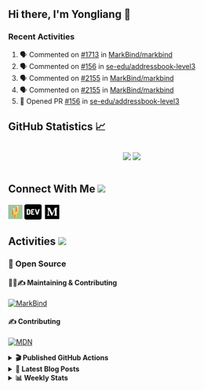 ## Hi there, I'm Yongliang 👋

### Recent Activities

<!--START_SECTION:activity-->
1. 🗣 Commented on [#1713](https://github.com/MarkBind/markbind/issues/1713) in [MarkBind/markbind](https://github.com/MarkBind/markbind)
2. 🗣 Commented on [#156](https://github.com/se-edu/addressbook-level3/issues/156) in [se-edu/addressbook-level3](https://github.com/se-edu/addressbook-level3)
3. 🗣 Commented on [#2155](https://github.com/MarkBind/markbind/issues/2155) in [MarkBind/markbind](https://github.com/MarkBind/markbind)
4. 🗣 Commented on [#2155](https://github.com/MarkBind/markbind/issues/2155) in [MarkBind/markbind](https://github.com/MarkBind/markbind)
5. 💪 Opened PR [#156](https://github.com/se-edu/addressbook-level3/pull/156) in [se-edu/addressbook-level3](https://github.com/se-edu/addressbook-level3)
<!--END_SECTION:activity-->

## GitHub Statistics :chart_with_upwards_trend:
<div align="center">
<div style="display: flex; align-items: center; justify-content: center;">

[![](https://github-readme-stats-tlylt.vercel.app/api?username=tlylt&show_icons=true&theme=tokyonight&hide_border=true&locale=en)](https://github.com/tlylt)
[![](https://github-readme-streak-stats.herokuapp.com/?user=tlylt&theme=tokyonight&hide_border=true)](https://github.com/tlylt)
</div>
</div>

## Connect With Me <img src="https://media.giphy.com/media/2wh5K5yE3ulp3xgYcG/giphy-downsized.gif" width="30">

<a href="https://www.yongliangliu.com/" target="_blank"><img align="center" src="static/site-icon.png" alt="yongliangliu.com" height="29" width="29" /></a>
<a href="https://dev.to/tlylt" target="_blank"><img align="center" src="static/dev-badge.svg" alt="dev.to/tlylt" height="35" width="35" /></a>
<a href="https://tlylt.medium.com" target="_blank"><img align="center" src="static/medium.png" alt="tlylt.medium.com" height="35" width="35" /></a>

## Activities <img src="https://media.giphy.com/media/WUlplcMpOCEmTGBtBW/giphy.gif" width="30">

### 🔭 Open Source

#### 👷‍♂️✍️ Maintaining & Contributing
[![MarkBind](https://github-readme-stats-tlylt.vercel.app/api/pin/?username=markbind&repo=markbind)](https://github.com/MarkBind/markbind)

#### ✍️ Contributing
[![MDN](https://github-readme-stats-tlylt.vercel.app/api/pin/?username=mdn&repo=content)](https://github.com/mdn/content)

<details>
<summary> <b>🎬 Published GitHub Actions </b> </summary>

[![install-graphviz](https://github-readme-stats-tlylt.vercel.app/api/pin/?username=tlylt&repo=install-graphviz)](https://github.com/tlylt/install-graphviz)

[![reposense-action](https://github-readme-stats-tlylt.vercel.app/api/pin/?username=tlylt&repo=reposense-action)](https://github.com/tlylt/reposense-action)

[![markbin-action](https://github-readme-stats-tlylt.vercel.app/api/pin/?username=markbind&repo=markbind-action)](https://github.com/MarkBind/markbind-action)

</details>

<details>
<summary> <b>📕 Latest Blog Posts</b> </summary>

<!-- BLOG-POST-LIST:START -->
- [Creating a regex-based Markdown parser in TypeScript](https://www.yongliangliu.com/blog/rmark/)
- [Create VSCode Snippets for Markdown Blog Workflows](https://www.yongliangliu.com/blog/vscode-snippets/)
- [Brag Doc 2023](https://www.yongliangliu.com/blog/brag-doc-2023/)
- [My Journey into Open Source](https://www.yongliangliu.com/blog/my-journey-into-open-source/)
- [Resources for Orbital CP2106 Independent Software Development Project](https://www.yongliangliu.com/blog/orbital-prep/)
<!-- BLOG-POST-LIST:END -->

</details>

<details>
<summary> <b>📊 Weekly Stats</b> </summary>

<!--START_SECTION:waka-->
![Code Time](http://img.shields.io/badge/Code%20Time-789%20hrs%2011%20mins-blue)

**🐱 My GitHub Data** 

> 🏆 471 Contributions in the Year 2023
 > 
> 📦 432.4 kB Used in GitHub's Storage 
 > 
> 🚫 Not Opted to Hire
 > 
> 📜 157 Public Repositories 
 > 
> 🔑 27 Private Repositories  
 > 
**I'm an Early 🐤** 

```text
🌞 Morning      222 commits       ███████░░░░░░░░░░░░░░░░░░   31.18 % 
🌆 Daytime      172 commits       ██████░░░░░░░░░░░░░░░░░░░   24.16 % 
🌃 Evening      269 commits       █████████░░░░░░░░░░░░░░░░   37.78 % 
🌙 Night         49 commits       █░░░░░░░░░░░░░░░░░░░░░░░░   06.88 % 

```
📅 **I'm Most Productive on Friday** 

```text
Monday         109 commits       ███░░░░░░░░░░░░░░░░░░░░░░   15.31 % 
Tuesday         90 commits       ███░░░░░░░░░░░░░░░░░░░░░░   12.64 % 
Wednesday      128 commits       ████░░░░░░░░░░░░░░░░░░░░░   17.98 % 
Thursday        91 commits       ███░░░░░░░░░░░░░░░░░░░░░░   12.78 % 
Friday         161 commits       █████░░░░░░░░░░░░░░░░░░░░   22.61 % 
Saturday        72 commits       ██░░░░░░░░░░░░░░░░░░░░░░░   10.11 % 
Sunday          61 commits       ██░░░░░░░░░░░░░░░░░░░░░░░   08.57 % 

```


📊 **This Week I Spent My Time On** 

```text
⌚︎ Time Zone: Asia/Singapore

💬 Programming Languages: 
Markdown                 9 hrs 46 mins       ███████████████████░░░░░░   76.13 % 
Java                     48 mins             █░░░░░░░░░░░░░░░░░░░░░░░░   06.31 % 
JavaScript               43 mins             █░░░░░░░░░░░░░░░░░░░░░░░░   05.58 % 
Git Config               26 mins             ░░░░░░░░░░░░░░░░░░░░░░░░░   03.44 % 
JSON                     17 mins             ░░░░░░░░░░░░░░░░░░░░░░░░░   02.32 % 

```


 Last Updated on 11/02/2023 00:34:04 UTC
<!--END_SECTION:waka-->

</details>
